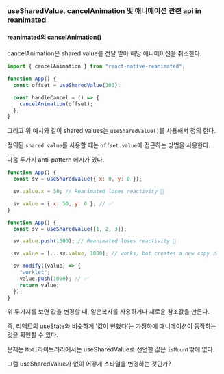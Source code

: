 ### useSharedValue, cancelAnimation 및 애니메이션 관련 api in reanimated

#### reanimated의 cancelAnimation()

cancelAnimation은 shared value를 전달 받아 해당 애니메이션을 취소한다.

```js
import { cancelAnimation } from "react-native-reanimated";

function App() {
  const offset = useSharedValue(100);

  const handleCancel = () => {
    cancelAnimation(offset);
  };
}
```

그리고 위 예시와 같이 shared values는 `useSharedValue()`를 사용해서 정의 한다.

정의된 `shared value`를 사용할 때는 `offset.value`에 접근하는 방법을 사용한다.

다음 두가지 anti-pattern 에시가 있다.

```jsx
function App() {
  const sv = useSharedValue({ x: 0, y: 0 });

  sv.value.x = 50; // Reanimated loses reactivity 🚨

  sv.value = { x: 50, y: 0 }; // ✅
}

function App() {
  const sv = useSharedValue([1, 2, 3]);

  sv.value.push(1000); // Reanimated loses reactivity 🚨

  sv.value = [...sv.value, 1000]; // works, but creates a new copy ⚠️

  sv.modify((value) => {
    "worklet";
    value.push(1000); // ✅
    return value;
  });
}
```

위 두가지를 보면 값을 변경할 때, 얕은복사를 사용하거나 새로운 참조값을 만든다.

즉, 리액트의 useState와 비슷하게 '값이 변했다'는 가정하에 애니메이션이 동작하는 것을 확인할 수 있다.

문제는 `Moti`라이브러리에서는 useSharedValue로 선언한 값은 `isMount`밖에 없다.

그럼 useSharedValue가 없이 어떻게 스타일을 변경하는 것인가?
